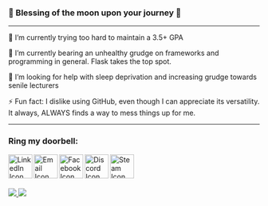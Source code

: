 ### 🧿 Blessing of the moon upon your journey 🧿
<hr>

🔭 I’m currently trying too hard to maintain a 3.5+ GPA

🌱 I’m currently bearing an unhealthy grudge on frameworks and programming in general. Flask takes the top spot.

🤔 I’m looking for help with sleep deprivation and increasing grudge towards senile lecturers

⚡ Fun fact: I dislike using GitHub, even though I can appreciate its versatility. It always, ALWAYS finds a way to mess things up for me.

<hr>

### Ring my doorbell:
<div>
  <a href="https://www.linkedin.com/in/jason-a-363305116/">
    <img align="left" alt="LinkedIn Icon" width="48px" src="https://img.icons8.com/fluent/50/000000/linkedin.png"/>
  </a>
  
  <a href="mailto:ja669543@gmail.com">
    <img align="left" alt="Email Icon" width="48px" src="https://img.icons8.com/fluent/48/4a90e2/email.png"/>
  </a>
  
  <a href="https://www.facebook.com/fxlja1411/">
    <img align="left" alt="Facebook Icon" width="48px" src="https://img.icons8.com/fluent/48/000000/facebook-new.png"/>
  </a>
  
  <a href="https://discord.com/users/4106"> 
    <img align="left" alt="Discord Icon" width="48px" src="https://img.icons8.com/ios-filled/50/4a90e2/discord-logo.png"/>
  </a>
  
  <a href="https://steamcommunity.com/id/fxlja1411/"> 
    <img align="left" alt="Steam Icon" width="48px" src="https://img.icons8.com/fluent/48/000000/steam.png"/>
  </a>
  
  <br>
  <br>
  <br>
  <br>
</div>

<div>
  <a href="">
    <img src="https://github-readme-stats.vercel.app/api?username=FXLJA&include_all_commits=true&show_icons=true&count_private=true&theme=react">
  </a>
  <a href="">
    <img src="https://github-readme-stats.vercel.app/api/top-langs/?username=FXLJA&langs_count=8&exclude_repo=hrd-biemers&hide=batchfile,shaderlab,hlsl,glsl&layout=compact&theme=react">
  </a>	
</div>
